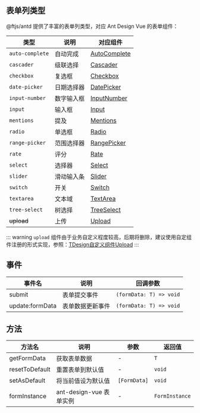 ## 表单列类型

@ftjs/antd 提供了丰富的表单列类型，对应 Ant Design Vue 的表单组件：

| 类型            | 说明       | 对应组件                                                                      |
| --------------- | ---------- | ----------------------------------------------------------------------------- |
| `auto-complete` | 自动完成   | [AutoComplete](https://antdv.com/components/auto-complete)                    |
| `cascader`      | 级联选择   | [Cascader](https://antdv.com/components/cascader)                             |
| `checkbox`      | 复选框     | [Checkbox](https://antdv.com/components/checkbox)                             |
| `date-picker`   | 日期选择器 | [DatePicker](https://antdv.com/components/date-picker)                        |
| `input-number`  | 数字输入框 | [InputNumber](https://antdv.com/components/input-number)                      |
| `input`         | 输入框     | [Input](https://antdv.com/components/input)                                   |
| `mentions`      | 提及       | [Mentions](https://antdv.com/components/mentions)                             |
| `radio`         | 单选框     | [Radio](https://antdv.com/components/radio)                                   |
| `range-picker`  | 范围选择器 | [RangePicker](https://antdv.com/components/date-picker)                       |
| `rate`          | 评分       | [Rate](https://antdv.com/components/rate)                                     |
| `select`        | 选择器     | [Select](https://antdv.com/components/select)                                 |
| `slider`        | 滑动输入条 | [Slider](https://antdv.com/components/slider)                                 |
| `switch`        | 开关       | [Switch](https://antdv.com/components/switch)                                 |
| `textarea`      | 文本域     | [TextArea](https://antdv.com/components/input#components-input-demo-textarea) |
| `tree-select`   | 树选择     | [TreeSelect](https://antdv.com/components/tree-select)                        |
| ~~upload~~      | 上传       | [Upload](https://antdv.com/components/upload)                                 |

::: warning
`upload` 组件由于业务自定义程度较高，后期将删除，建议使用自定组件注册的形式实现，参照：[TDesign自定义组件Upload](/tdesign/examples/custom-upload/)
:::

## 事件

| 事件名          | 说明             | 回调参数                |
| --------------- | ---------------- | ----------------------- |
| submit          | 表单提交事件     | `(formData: T) => void` |
| update:formData | 表单数据更新事件 | `(formData: T) => void` |

## 方法

| 方法名         | 说明                    | 参数         | 返回值         |
| -------------- | ----------------------- | ------------ | -------------- |
| getFormData    | 获取表单数据            | -            | `T`            |
| resetToDefault | 重置表单到默认值        | -            | `void`         |
| setAsDefault   | 将当前值设为默认值      | `[FormData]` | `void`         |
| formInstance   | ant-design-vue 表单实例 | -            | `FormInstance` |
